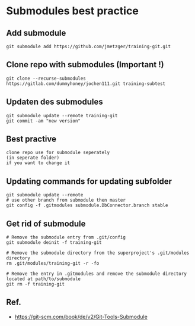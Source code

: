 # Submodules best practice 

## Add submodule 

```
git submodule add https://github.com/jmetzger/training-git.git
```

## Clone repo with submodules (Important !) 

```
git clone --recurse-submodules https://gitlab.com/dummyhoney/jochen111.git training-subtest
```

## Updaten des submodules 

```
git submodule update --remote training-git
git commit -am "new version" 
```

## Best practive 

```
clone repo use for submodule seperately
(in seperate folder)
if you want to change it
```

## Updating commands for updating subfolder 

```
git submodule update --remote 
# use other branch from submodule then master 
git config -f .gitmodules submodule.DbConnector.branch stable
```

## Get rid of submodule 

```
# Remove the submodule entry from .git/config
git submodule deinit -f training-git

# Remove the submodule directory from the superproject's .git/modules directory
rm .git/modules/training-git -r -fo

# Remove the entry in .gitmodules and remove the submodule directory located at path/to/submodule
git rm -f training-git
```


## Ref.

  * https://git-scm.com/book/de/v2/Git-Tools-Submodule
